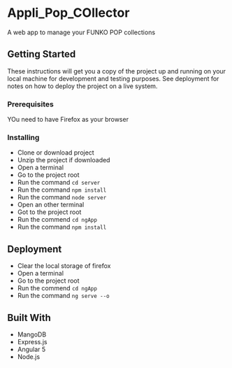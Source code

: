 # Appli_Pop_COllector

A web app to manage your FUNKO POP collections

## Getting Started

These instructions will get you a copy of the project up and running on your local machine for development and testing purposes. See deployment for notes on how to deploy the project on a live system.

### Prerequisites

YOu need to have Firefox as your browser

### Installing


*  Clone or download project
*  Unzip the project if downloaded
*  Open a terminal
*  Go to the project root
*  Run the command `cd server`
*  Run the command `npm install`
*  Run the command `node server`
*  Open an other terminal
*  Got to the project root
*  Run the commend `cd ngApp`
*  Run the command `npm install`


## Deployment

* Clear the local storage of firefox
* Open a terminal
* Go to the project root
* Run the commend `cd ngApp`
* Run the command `ng serve --o`


## Built With

* MangoDB
* Express.js
* Angular 5
* Node.js

